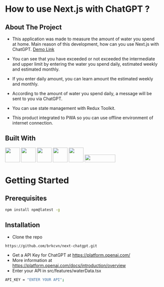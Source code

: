 # How to use Next.js with ChatGPT ?

## About The Project

- This application was made to measure the amount of water you spend at home. Main reason of this development, how can you use Next.js with ChatGPT. <a href="https://next-chatgpt-last.vercel.app/" target="_blank">Demo Link</a>

- You can see that you have exceeded or not exceeded the intermediate and upper limit by entering the water you spend daily, estimated weekly and estimated monthly.

- If you enter daily amount, you can learn amount the estimated weekly and monthly.

- According to the amount of water you spend daily, a message will be sent to you via ChatGPT.

- You can use state management with Redux Toolkit.

- This product integrated to PWA so you can use offline environment of internet connection.

## Built With

<img src="https://upload.wikimedia.org/wikipedia/commons/a/a7/React-icon.svg" width=48 height=48>
<img src="https://upload.wikimedia.org/wikipedia/commons/8/8e/Nextjs-logo.svg" width=48 height=48 />
<img src="https://upload.wikimedia.org/wikipedia/commons/4/4c/Typescript_logo_2020.svg" width=48 height=48>
<img src="https://cdn.worldvectorlogo.com/logos/redux.svg" width=48 height=48>
<img src="https://upload.wikimedia.org/wikipedia/commons/0/04/ChatGPT_logo.svg" width=48 height=48>
<img src="https://upload.wikimedia.org/wikipedia/commons/9/95/Tailwind_CSS_logo.svg" width=100 height=25>

# Getting Started

## Prerequisites
```bash
npm install npm@latest -g
```

## Installation
- Clone the repo
```bash
https://github.com/brkcvn/next-chatgpt.git
```
- Get a API Key for ChatGPT at https://platform.openai.com/
- More information at https://platform.openai.com/docs/introduction/overview
- Enter your API in src/features/waterData.tsx
```bash
API_KEY = "ENTER YOUR API";
```
